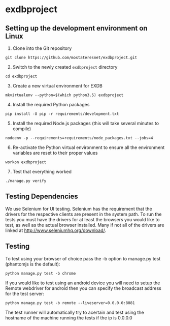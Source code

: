 # exdbproject

## Setting up the development environment on Linux
1. Clone into the Git repository

  ```shell
  git clone https://github.com/mostateresnet/exdbproject.git
  ```
2. Switch to the newly created `exdbproject` directory

  ```shell
  cd exdbproject
  ```
3. Create a new virtual environment for EXDB

  ```shell
  mkvirtualenv --python=$(which python3.5) exdbproject
  ```
4. Install the required Python packages

  ```shell
  pip install -U pip -r requirements/development.txt
  ```
5. Install the required Node.js packages (this will take several minutes to compile)

  ```shell
  nodeenv -p --requirements=requirements/node_packages.txt --jobs=4
  ```
6. Re-activate the Python virtual environment to ensure all the environment variables are reset to their proper values

  ```shell
  workon exdbproject
  ```
7. Test that everything worked

  ```shell
  ./manage.py verify
  ```

## Testing Dependencies
We use Selenium for UI testing.
Selenium has the requirement that the drivers for the respective clients are present in the system path.
To run the tests you must have the drivers for at least the browsers you would like to test, as well as the actual browser installed.
Many if not all of the drivers are linked at http://www.seleniumhq.org/download/.

## Testing
To test using your browser of choice pass the -b option to manage.py test (phantomjs is the default):
```shell
python manage.py test -b chrome
``` 

If you would like to test using an android device you will need to setup the Remote webdriver for android then you can specify the broadcast address for the test server:
```shell
python manage.py test -b remote --liveserver=0.0.0.0:8081
```
The test runner will automatically try to acertain and test using the hostname of the machine running the tests if the ip is 0.0.0.0
